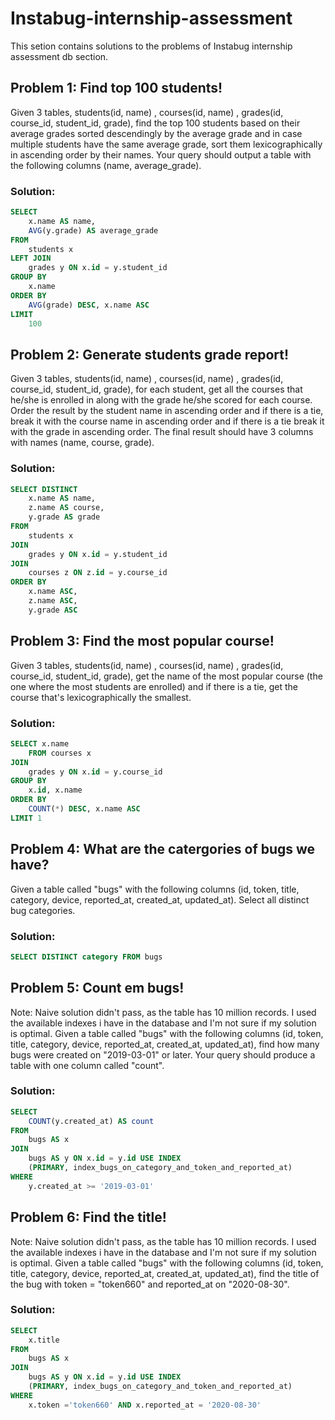 # Instabug-internship-assessment
This setion contains solutions to the problems of Instabug internship assessment db section.

## Problem 1: Find top 100 students!
Given 3 tables, students(id, name) , courses(id, name) , grades(id, course_id, student_id, grade), find the top 100 students based on their average grades sorted descendingly by the average grade and in case multiple students have the same average grade, sort them lexicographically in ascending order by their names.
Your query should output a table with the following columns (name, average_grade).

### Solution:
```sql
SELECT 
    x.name AS name, 
    AVG(y.grade) AS average_grade 
FROM 
    students x
LEFT JOIN 
    grades y ON x.id = y.student_id
GROUP BY 
    x.name
ORDER BY 
    AVG(grade) DESC, x.name ASC
LIMIT 
    100
```

## Problem 2: Generate students grade report!
Given 3 tables, students(id, name) , courses(id, name) , grades(id, course_id, student_id, grade), for each student, get all the courses that he/she is enrolled in along with the grade he/she scored for each course. Order the result by the student name in ascending order and if there is a tie, break it with the course name in ascending order and if there is a tie break it with the grade in ascending order.
The final result should have 3 columns with names (name, course, grade).

### Solution:

```sql
SELECT DISTINCT 
    x.name AS name,
    z.name AS course,
    y.grade AS grade 
FROM 
    students x
JOIN 
    grades y ON x.id = y.student_id
JOIN 
    courses z ON z.id = y.course_id
ORDER BY 
    x.name ASC, 
    z.name ASC, 
    y.grade ASC
```

## Problem 3: Find the most popular course!
Given 3 tables, students(id, name) , courses(id, name) , grades(id, course_id, student_id, grade), get the name of the most popular course (the one where the most students are enrolled) and if there is a tie, get the course that's lexicographically the smallest.

### Solution:

```sql
SELECT x.name
    FROM courses x
JOIN
    grades y ON x.id = y.course_id
GROUP BY
    x.id, x.name
ORDER BY
    COUNT(*) DESC, x.name ASC
LIMIT 1
```

## Problem 4: What are the catergories of bugs we have?
Given a table called "bugs" with the following columns (id, token, title, category, device, reported_at, created_at, updated_at). Select all distinct bug categories.

### Solution:

```sql
SELECT DISTINCT category FROM bugs
```

## Problem 5: Count em bugs!
Note: Naive solution didn't pass, as the table has 10 million records. I used the available indexes i have in the database and I'm not sure if my solution is optimal.
Given a table called "bugs" with the following columns (id, token, title, category, device, reported_at, created_at, updated_at), find how many bugs were created on "2019-03-01" or later. Your query should produce a table with one column called "count".

### Solution:

```sql
SELECT
    COUNT(y.created_at) AS count 
FROM
    bugs AS x
JOIN
    bugs AS y ON x.id = y.id USE INDEX
    (PRIMARY, index_bugs_on_category_and_token_and_reported_at) 
WHERE
    y.created_at >= '2019-03-01'
```

## Problem 6: Find the title!
Note: Naive solution didn't pass, as the table has 10 million records. I used the available indexes i have in the database and I'm not sure if my solution is optimal.
Given a table called "bugs" with the following columns (id, token, title, category, device, reported_at, created_at, updated_at), find the title of the bug with token = "token660" and reported_at on "2020-08-30".

### Solution:

```sql
SELECT
    x.title
FROM
    bugs AS x
JOIN
    bugs AS y ON x.id = y.id USE INDEX
    (PRIMARY, index_bugs_on_category_and_token_and_reported_at) 
WHERE
    x.token ='token660' AND x.reported_at = '2020-08-30' 
```







